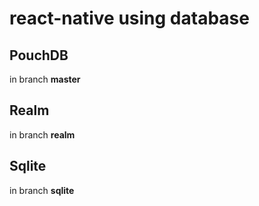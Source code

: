 # react-native using database

## PouchDB
in branch **master**

## Realm
in branch **realm**

## Sqlite
in branch **sqlite**
